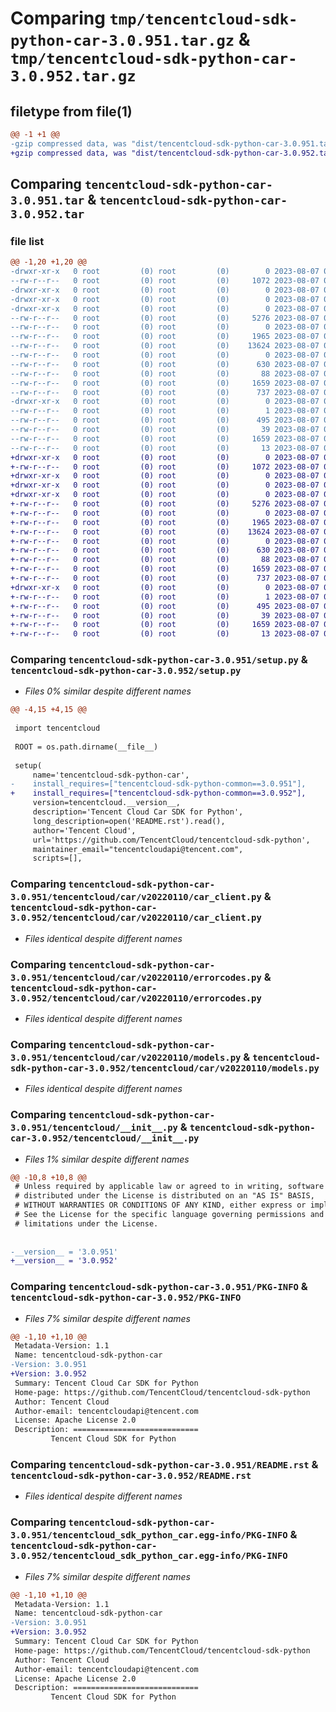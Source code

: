# Comparing `tmp/tencentcloud-sdk-python-car-3.0.951.tar.gz` & `tmp/tencentcloud-sdk-python-car-3.0.952.tar.gz`

## filetype from file(1)

```diff
@@ -1 +1 @@
-gzip compressed data, was "dist/tencentcloud-sdk-python-car-3.0.951.tar", last modified: Mon Aug  7 00:21:03 2023, max compression
+gzip compressed data, was "dist/tencentcloud-sdk-python-car-3.0.952.tar", last modified: Mon Aug  7 08:47:45 2023, max compression
```

## Comparing `tencentcloud-sdk-python-car-3.0.951.tar` & `tencentcloud-sdk-python-car-3.0.952.tar`

### file list

```diff
@@ -1,20 +1,20 @@
-drwxr-xr-x   0 root         (0) root         (0)        0 2023-08-07 00:21:03.000000 tencentcloud-sdk-python-car-3.0.951/
--rw-r--r--   0 root         (0) root         (0)     1072 2023-08-07 00:21:03.000000 tencentcloud-sdk-python-car-3.0.951/setup.py
-drwxr-xr-x   0 root         (0) root         (0)        0 2023-08-07 00:21:03.000000 tencentcloud-sdk-python-car-3.0.951/tencentcloud/
-drwxr-xr-x   0 root         (0) root         (0)        0 2023-08-07 00:21:03.000000 tencentcloud-sdk-python-car-3.0.951/tencentcloud/car/
-drwxr-xr-x   0 root         (0) root         (0)        0 2023-08-07 00:21:03.000000 tencentcloud-sdk-python-car-3.0.951/tencentcloud/car/v20220110/
--rw-r--r--   0 root         (0) root         (0)     5276 2023-08-07 00:21:03.000000 tencentcloud-sdk-python-car-3.0.951/tencentcloud/car/v20220110/car_client.py
--rw-r--r--   0 root         (0) root         (0)        0 2023-08-07 00:21:03.000000 tencentcloud-sdk-python-car-3.0.951/tencentcloud/car/v20220110/__init__.py
--rw-r--r--   0 root         (0) root         (0)     1965 2023-08-07 00:21:03.000000 tencentcloud-sdk-python-car-3.0.951/tencentcloud/car/v20220110/errorcodes.py
--rw-r--r--   0 root         (0) root         (0)    13624 2023-08-07 00:21:03.000000 tencentcloud-sdk-python-car-3.0.951/tencentcloud/car/v20220110/models.py
--rw-r--r--   0 root         (0) root         (0)        0 2023-08-07 00:21:03.000000 tencentcloud-sdk-python-car-3.0.951/tencentcloud/car/__init__.py
--rw-r--r--   0 root         (0) root         (0)      630 2023-08-07 00:21:03.000000 tencentcloud-sdk-python-car-3.0.951/tencentcloud/__init__.py
--rw-r--r--   0 root         (0) root         (0)       88 2023-08-07 00:21:03.000000 tencentcloud-sdk-python-car-3.0.951/setup.cfg
--rw-r--r--   0 root         (0) root         (0)     1659 2023-08-07 00:21:03.000000 tencentcloud-sdk-python-car-3.0.951/PKG-INFO
--rw-r--r--   0 root         (0) root         (0)      737 2023-08-07 00:21:03.000000 tencentcloud-sdk-python-car-3.0.951/README.rst
-drwxr-xr-x   0 root         (0) root         (0)        0 2023-08-07 00:21:03.000000 tencentcloud-sdk-python-car-3.0.951/tencentcloud_sdk_python_car.egg-info/
--rw-r--r--   0 root         (0) root         (0)        1 2023-08-07 00:21:03.000000 tencentcloud-sdk-python-car-3.0.951/tencentcloud_sdk_python_car.egg-info/dependency_links.txt
--rw-r--r--   0 root         (0) root         (0)      495 2023-08-07 00:21:03.000000 tencentcloud-sdk-python-car-3.0.951/tencentcloud_sdk_python_car.egg-info/SOURCES.txt
--rw-r--r--   0 root         (0) root         (0)       39 2023-08-07 00:21:03.000000 tencentcloud-sdk-python-car-3.0.951/tencentcloud_sdk_python_car.egg-info/requires.txt
--rw-r--r--   0 root         (0) root         (0)     1659 2023-08-07 00:21:03.000000 tencentcloud-sdk-python-car-3.0.951/tencentcloud_sdk_python_car.egg-info/PKG-INFO
--rw-r--r--   0 root         (0) root         (0)       13 2023-08-07 00:21:03.000000 tencentcloud-sdk-python-car-3.0.951/tencentcloud_sdk_python_car.egg-info/top_level.txt
+drwxr-xr-x   0 root         (0) root         (0)        0 2023-08-07 08:47:45.000000 tencentcloud-sdk-python-car-3.0.952/
+-rw-r--r--   0 root         (0) root         (0)     1072 2023-08-07 08:47:45.000000 tencentcloud-sdk-python-car-3.0.952/setup.py
+drwxr-xr-x   0 root         (0) root         (0)        0 2023-08-07 08:47:45.000000 tencentcloud-sdk-python-car-3.0.952/tencentcloud/
+drwxr-xr-x   0 root         (0) root         (0)        0 2023-08-07 08:47:45.000000 tencentcloud-sdk-python-car-3.0.952/tencentcloud/car/
+drwxr-xr-x   0 root         (0) root         (0)        0 2023-08-07 08:47:45.000000 tencentcloud-sdk-python-car-3.0.952/tencentcloud/car/v20220110/
+-rw-r--r--   0 root         (0) root         (0)     5276 2023-08-07 08:47:45.000000 tencentcloud-sdk-python-car-3.0.952/tencentcloud/car/v20220110/car_client.py
+-rw-r--r--   0 root         (0) root         (0)        0 2023-08-07 08:47:45.000000 tencentcloud-sdk-python-car-3.0.952/tencentcloud/car/v20220110/__init__.py
+-rw-r--r--   0 root         (0) root         (0)     1965 2023-08-07 08:47:45.000000 tencentcloud-sdk-python-car-3.0.952/tencentcloud/car/v20220110/errorcodes.py
+-rw-r--r--   0 root         (0) root         (0)    13624 2023-08-07 08:47:45.000000 tencentcloud-sdk-python-car-3.0.952/tencentcloud/car/v20220110/models.py
+-rw-r--r--   0 root         (0) root         (0)        0 2023-08-07 08:47:45.000000 tencentcloud-sdk-python-car-3.0.952/tencentcloud/car/__init__.py
+-rw-r--r--   0 root         (0) root         (0)      630 2023-08-07 08:47:45.000000 tencentcloud-sdk-python-car-3.0.952/tencentcloud/__init__.py
+-rw-r--r--   0 root         (0) root         (0)       88 2023-08-07 08:47:45.000000 tencentcloud-sdk-python-car-3.0.952/setup.cfg
+-rw-r--r--   0 root         (0) root         (0)     1659 2023-08-07 08:47:45.000000 tencentcloud-sdk-python-car-3.0.952/PKG-INFO
+-rw-r--r--   0 root         (0) root         (0)      737 2023-08-07 08:47:45.000000 tencentcloud-sdk-python-car-3.0.952/README.rst
+drwxr-xr-x   0 root         (0) root         (0)        0 2023-08-07 08:47:45.000000 tencentcloud-sdk-python-car-3.0.952/tencentcloud_sdk_python_car.egg-info/
+-rw-r--r--   0 root         (0) root         (0)        1 2023-08-07 08:47:45.000000 tencentcloud-sdk-python-car-3.0.952/tencentcloud_sdk_python_car.egg-info/dependency_links.txt
+-rw-r--r--   0 root         (0) root         (0)      495 2023-08-07 08:47:45.000000 tencentcloud-sdk-python-car-3.0.952/tencentcloud_sdk_python_car.egg-info/SOURCES.txt
+-rw-r--r--   0 root         (0) root         (0)       39 2023-08-07 08:47:45.000000 tencentcloud-sdk-python-car-3.0.952/tencentcloud_sdk_python_car.egg-info/requires.txt
+-rw-r--r--   0 root         (0) root         (0)     1659 2023-08-07 08:47:45.000000 tencentcloud-sdk-python-car-3.0.952/tencentcloud_sdk_python_car.egg-info/PKG-INFO
+-rw-r--r--   0 root         (0) root         (0)       13 2023-08-07 08:47:45.000000 tencentcloud-sdk-python-car-3.0.952/tencentcloud_sdk_python_car.egg-info/top_level.txt
```

### Comparing `tencentcloud-sdk-python-car-3.0.951/setup.py` & `tencentcloud-sdk-python-car-3.0.952/setup.py`

 * *Files 0% similar despite different names*

```diff
@@ -4,15 +4,15 @@
 
 import tencentcloud
 
 ROOT = os.path.dirname(__file__)
 
 setup(
     name='tencentcloud-sdk-python-car',
-    install_requires=["tencentcloud-sdk-python-common==3.0.951"],
+    install_requires=["tencentcloud-sdk-python-common==3.0.952"],
     version=tencentcloud.__version__,
     description='Tencent Cloud Car SDK for Python',
     long_description=open('README.rst').read(),
     author='Tencent Cloud',
     url='https://github.com/TencentCloud/tencentcloud-sdk-python',
     maintainer_email="tencentcloudapi@tencent.com",
     scripts=[],
```

### Comparing `tencentcloud-sdk-python-car-3.0.951/tencentcloud/car/v20220110/car_client.py` & `tencentcloud-sdk-python-car-3.0.952/tencentcloud/car/v20220110/car_client.py`

 * *Files identical despite different names*

### Comparing `tencentcloud-sdk-python-car-3.0.951/tencentcloud/car/v20220110/errorcodes.py` & `tencentcloud-sdk-python-car-3.0.952/tencentcloud/car/v20220110/errorcodes.py`

 * *Files identical despite different names*

### Comparing `tencentcloud-sdk-python-car-3.0.951/tencentcloud/car/v20220110/models.py` & `tencentcloud-sdk-python-car-3.0.952/tencentcloud/car/v20220110/models.py`

 * *Files identical despite different names*

### Comparing `tencentcloud-sdk-python-car-3.0.951/tencentcloud/__init__.py` & `tencentcloud-sdk-python-car-3.0.952/tencentcloud/__init__.py`

 * *Files 1% similar despite different names*

```diff
@@ -10,8 +10,8 @@
 # Unless required by applicable law or agreed to in writing, software
 # distributed under the License is distributed on an "AS IS" BASIS,
 # WITHOUT WARRANTIES OR CONDITIONS OF ANY KIND, either express or implied.
 # See the License for the specific language governing permissions and
 # limitations under the License.
 
 
-__version__ = '3.0.951'
+__version__ = '3.0.952'
```

### Comparing `tencentcloud-sdk-python-car-3.0.951/PKG-INFO` & `tencentcloud-sdk-python-car-3.0.952/PKG-INFO`

 * *Files 7% similar despite different names*

```diff
@@ -1,10 +1,10 @@
 Metadata-Version: 1.1
 Name: tencentcloud-sdk-python-car
-Version: 3.0.951
+Version: 3.0.952
 Summary: Tencent Cloud Car SDK for Python
 Home-page: https://github.com/TencentCloud/tencentcloud-sdk-python
 Author: Tencent Cloud
 Author-email: tencentcloudapi@tencent.com
 License: Apache License 2.0
 Description: ============================
         Tencent Cloud SDK for Python
```

### Comparing `tencentcloud-sdk-python-car-3.0.951/README.rst` & `tencentcloud-sdk-python-car-3.0.952/README.rst`

 * *Files identical despite different names*

### Comparing `tencentcloud-sdk-python-car-3.0.951/tencentcloud_sdk_python_car.egg-info/PKG-INFO` & `tencentcloud-sdk-python-car-3.0.952/tencentcloud_sdk_python_car.egg-info/PKG-INFO`

 * *Files 7% similar despite different names*

```diff
@@ -1,10 +1,10 @@
 Metadata-Version: 1.1
 Name: tencentcloud-sdk-python-car
-Version: 3.0.951
+Version: 3.0.952
 Summary: Tencent Cloud Car SDK for Python
 Home-page: https://github.com/TencentCloud/tencentcloud-sdk-python
 Author: Tencent Cloud
 Author-email: tencentcloudapi@tencent.com
 License: Apache License 2.0
 Description: ============================
         Tencent Cloud SDK for Python
```

